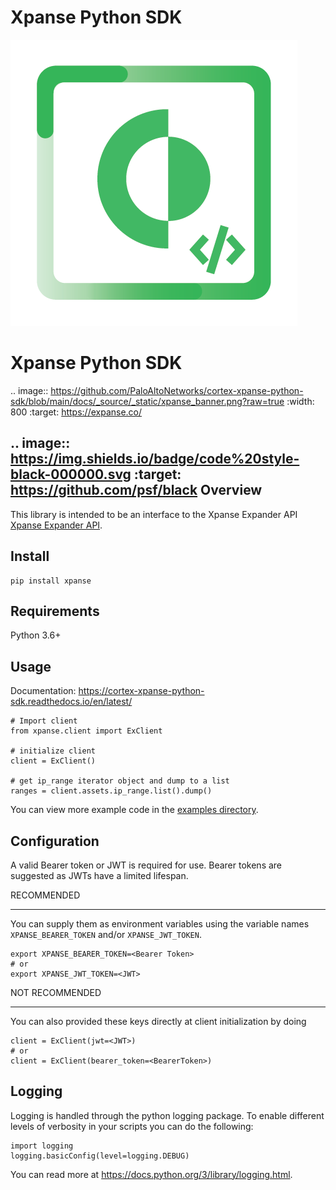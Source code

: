 Xpanse Python SDK
==================
![Xpanse](https://github.com/PaloAltoNetworks/cortex-xpanse-python-sdk/blob/main/docs/_source/_static/xpanse_banner.png?raw=true|width=400)

Xpanse Python SDK
==================
.. image:: https://github.com/PaloAltoNetworks/cortex-xpanse-python-sdk/blob/main/docs/_source/_static/xpanse_banner.png?raw=true
   :width: 800
   :target: https://expanse.co/

.. image:: https://img.shields.io/badge/code%20style-black-000000.svg
   :target: https://github.com/psf/black
Overview
--------

This library is intended to be an interface to the Xpanse Expander API [Xpanse Expander API](https://knowledgebase.xpanse.co/expander-apis/>).

Install
-------

    pip install xpanse

Requirements
------------

Python 3.6+

Usage
-----
Documentation: https://cortex-xpanse-python-sdk.readthedocs.io/en/latest/

    # Import client
    from xpanse.client import ExClient

    # initialize client
    client = ExClient()

    # get ip_range iterator object and dump to a list
    ranges = client.assets.ip_range.list().dump()

You can view more example code in the [examples directory](https://github.com/PaloAltoNetworks/cortex-xpanse-python-sdk/tree/main/examples>).

Configuration
-------------

A valid Bearer token or JWT is required for use. Bearer tokens are suggested as JWTs have a limited lifespan. 

RECOMMENDED
***********
You can supply them as environment variables using the variable names ``XPANSE_BEARER_TOKEN`` and/or ``XPANSE_JWT_TOKEN``.

    export XPANSE_BEARER_TOKEN=<Bearer Token>
    # or
    export XPANSE_JWT_TOKEN=<JWT>
    

NOT RECOMMENDED
***************
You can also provided these keys directly at client initialization by doing

    client = ExClient(jwt=<JWT>)
    # or
    client = ExClient(bearer_token=<BearerToken>) 

Logging
-------
Logging is handled through the python logging package. To enable different levels of verbosity in your scripts you can do the following:

    import logging
    logging.basicConfig(level=logging.DEBUG)

You can read more at https://docs.python.org/3/library/logging.html.
